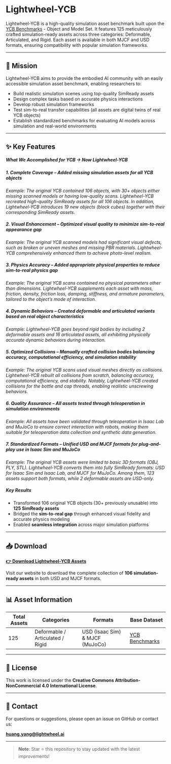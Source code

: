 # Lightwheel-YCB

Lightwheel-YCB is a high-quality simulation asset benchmark built upon the [YCB Benchmarks](http://www.ycbbenchmarks.com/) - Object and Model Set. It features 125 meticulously crafted simulation-ready assets across three categories: Deformable, Articulated, and Rigid. Each asset is available in both MJCF and USD formats, ensuring compatibility with popular simulation frameworks.

---

## 🎯 Mission

Lightwheel-YCB aims to provide the embodied AI community with an easily accessible simulation asset benchmark, enabling researchers to:

- Build realistic simulation scenes using top-quality SimReady assets
- Design complex tasks based on accurate physics interactions
- Develop robust simulation frameworks
- Test sim-to-real transfer capabilities (all assets are digital twins of real YCB objects)
- Establish standardized benchmarks for evaluating AI models across simulation and real-world environments

---

## ✨ Key Features

##### What We Accomplished for YCB → Now Lightwheel-YCB  

##### 1. Complete Coverage – Added missing simulation assets for all YCB objects  
*Example: The original YCB contained 106 objects, with 30+ objects either missing scanned models or having low-quality scans. Lightwheel-YCB recreated high-quality SimReady assets for all 106 objects. In addition, Lightwheel-YCB introduces 19 new objects (block cubes) together with their corresponding SimReady assets.*  

##### 2. Visual Enhancement – Optimized visual quality to minimize sim-to-real appearance gap  
*Example: The original YCB scanned models had significant visual defects, such as broken or uneven meshes and missing PBR materials. Lightwheel-YCB comprehensively enhanced them to achieve photo-level realism.*  

##### 3. Physics Accuracy – Added appropriate physical properties to reduce sim-to-real physics gap  
*Example: The original YCB scans contained no physical parameters other than dimensions. Lightwheel-YCB supplements each asset with mass, friction, density, friction loss, damping, stiffness, and armature parameters, tailored to the object’s mode of interaction.*  

##### 4. Dynamic Behaviors – Created deformable and articulated variants based on real object characteristics  
*Example: Lightwheel-YCB goes beyond rigid bodies by including 2 deformable assets and 16 articulated assets, all exhibiting physically accurate dynamic behaviors during interaction.*  

##### 5. Optimized Collisions – Manually crafted collision bodies balancing accuracy, computational efficiency, and simulation stability  
*Example: The original YCB scans used visual meshes directly as collisions. Lightwheel-YCB rebuilt all collisions from scratch, balancing accuracy, computational efficiency, and stability. Notably, Lightwheel-YCB created collisions for the bottle and cap threads, enabling realistic unscrewing behaviors.*  

##### 6. Quality Assurance – All assets tested through teleoperation in simulation environments  
*Example: All assets have been validated through teleoperation in Isaac Lab and MuJoCo to ensure correct interaction with robots, making them suitable for teleoperation data collection and synthetic data generation.*  

##### 7. Standardized Formats – Unified USD and MJCF formats for plug-and-play use in Isaac Sim and MuJoCo  
*Example: The original YCB assets were limited to basic 3D formats (OBJ, PLY, STL). Lightwheel-YCB converts them into fully SimReady formats: USD for Isaac Sim and Isaac Lab, and MJCF for MuJoCo. Among them, 123 assets support both formats, while 2 deformable assets are USD-only.*  

##### Key Results
- Transformed 106 original YCB objects (30+ previously unusable) into **125 SimReady assets**  
- Bridged the **sim-to-real gap** through enhanced visual fidelity and accurate physics modeling  
- Enabled **seamless integration** across major simulation platforms  


---

## 📥 Download

**[👉 Download Lightwheel-YCB Assets](https://lightwheel.ai/)**  

Visit our website to download the complete collection of **106 simulation-ready assets** in both USD and MJCF formats.

---

## 📊 Asset Information

| **Total Assets** | **Categories** | **Formats** | **Base Dataset** |
|------------------|----------------|--------------|-------------------|
| 125 | Deformable / Articulated / Rigid | USD (Isaac Sim) & MJCF (MuJoCo) | [YCB Benchmarks](http://www.ycbbenchmarks.com/) |

---

## 📄 License

This work is licensed under the **Creative Commons Attribution-NonCommercial 4.0 International License**.

---

## 📧 Contact

For questions or suggestions, please open an issue on GitHub or contact us:

**huang.yang@lightwheel.ai**

---

> **Note**: Star ⭐ this repository to stay updated with the latest improvements!
